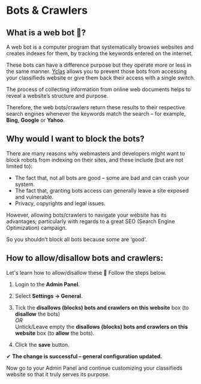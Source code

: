 # Bots & Crawlers


## **What is a web bot 🤖?**

A web bot is a computer program that systematically browses websites and creates indexes for them, by tracking the keywords entered on the internet. 

These bots can have a difference purpose but they operate more or less in the same manner.  [Yclas](http://yclas.com/)  allows you to prevent those bots from accessing your classifieds website or give them back their access with a single switch.

The process of collecting information from online web documents helps to reveal a website’s structure and purpose. 

Therefore, the web bots/crawlers return these results to their respective search engines whenever the keywords match the search – for example, **Bing**, **Google** or **Yahoo**.

## Why would I want to block the bots?

There are many reasons why webmasters and developers might want to block robots from indexing on their sites, and these include (but are not limited to):

-   The fact that, not all bots are good – some are bad and can crash your system.
-   The fact that, granting bots access can generally leave a site exposed and vulnerable.
-   Privacy, copyrights and legal issues.

However, allowing bots/crawlers to navigate your website has its advantages; particularly with regards to a great SEO (Search Engine Optimization) campaign. 

So you shouldn’t block all bots because some are ‘good’.

## How to allow/disallow bots and crawlers:
Let's learn how to allow/disallow these 🤖
 Follow the steps below.
1.  Login to the  **Admin Panel**.
2.  Select  **Settings -> General**.
3.  Tick the  **disallows (blocks) bots and crawlers on this website**  box  (to  **disallow**  the bots)  
    _OR_  
   Untick/Leave empty the  **disallows (blocks) bots and crawlers on this website**  box  (to  **allow**  the bots).
    
4.  Click the  **save**  button.

✔ **The change is successful – general configuration updated.**

Now go to your Admin Panel and continue customizing your classifieds website so that it truly serves its purpose.  
